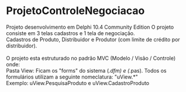 # ProjetoControleNegociacao
Projeto desenvolvimento em Delphi 10.4 Community Edition
O projeto consiste em 3 telas cadastros e 1 tela de negociação.
<br/>
Cadastros de Produto, Distribuidor e Produtor (com limite de crédito por distribuidor).
<br/><br/>
O projeto esta estruturado no padrão MVC (Modelo / Visão / Controle) onde:
<br/>
Pasta View: Ficam os "forms" do sistema (*.dfm) e (*.pas). Todos os formulários utilizam a seguinte nomeclatura: "uView.*"
<br/>
Exemplo: uView.PesquisaProduto e uView.CadastroProduto
